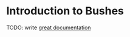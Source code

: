 # Introduction to Bushes

TODO: write [great documentation](http://jacobian.org/writing/what-to-write/)

